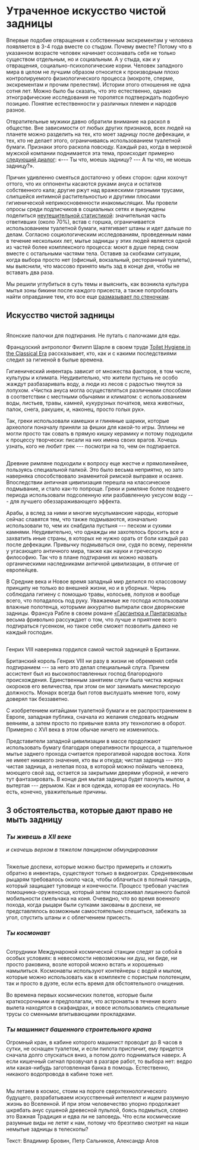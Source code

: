 Утраченное искусство чистой задницы
===================================

Впервые подобие отвращения к собственным экскрементам у человека появляется в 3-4 года вместе со стыдом. Почему вместе? Потому что в указанном возрасте человек начинает осознавать себя не только существом отдельным, но и социальным. А у стыда, как и у отвращения, социально-психологические корни. Человек западного мира в целом не лучшим образом относится к производным плохо контролируемого физиологического процесса (мокроте, сперме, экскрементам и прочим прелестям). Истории этого отношения не одна сотня лет. Можно было бы сказать, что это естественно, однако этнографические исследования не торопятся подтверждать подобную позицию. Понятие естественности у различных племен и народов разное.

Отвратительные мужики давно обратили внимание на раскол в обществе. Вне зависимости от любых других признаков, всех людей на планете можно разделить на тех, кто моет задницу после дефекации, и тех, кто не делает этого, ограничиваясь использованием туалетной бумаги. Признаки этого раскола повсюду. Каждый раз, когда в мерзкой мужской компании поднимается эта тема, происходит примерно [следующий диалог](https://pikabu.ru/story/myit_ili_ne_myit_zadnitsu_4164234): «--- Ты что, моешь задницу? --- А ты что, не моешь задницу?».

Причин удивленно смеяться достаточно у обеих сторон: одни хохочут оттого, что их оппоненты касаются руками ануса и остатков собственного кала; другие ржут над вражескими грязными трусами, слипшейся интимной растительностью и другими плюсами гигиенической неприкосновенности инакомыслящих. Мы провели опросы среди подписчиков в социальных сетях и вынуждены поделиться [неутешительной статистикой](https://vk.com/disgusting_men?w=wall-25951501_583762): значительная часть ответивших (около 70%), встав с горшка, ограничивается использованием туалетной бумаги, натягивает штаны и идет дальше по делам. Согласно социологическим исследованиям, проведенным нами в течение нескольких лет, мытье задницы у этих людей является одной из частей более комплексного процесса: моют в душе перед сном вместе с остальными частями тела. Оставив за скобками ситуации, когда выбора просто нет (офисный, вокзальный, ресторанный туалеты), мы выяснили, что массово принято мыть зад в конце дня, чтобы не вставать два раза.

Мы решили углубиться в суть темы и выяснить, как возникла культура мытья зоны бикини после каждого присеста, а также попробовать найти оправдание тем, кто все еще [размазывает по стеночкам](https://tema.livejournal.com/1110500.html).

Искусство чистой задницы
------------------------

![мыть жопу или не мыть отвратительные мужики disgusting men утраченное искусство чистых задниц](data:image/gif;base64,R0lGODlhAQABAIAAAAAAAP///yH5BAEAAAAALAAAAAABAAEAAAIBRAA7)

Японские палочки для подтирания. Не путать с палочками для еды.

Французский антрополог Филипп Шарле в своем труде [Toilet Hygiene in the Classical Era](http://www.scientificamerican.com/article/toilet-tissue-anthropologists-uncover-all-the-ways-weve-wiped/) рассказывает, кто, как и с какими последствиями следил за гигиеной в былые времена.

Гигиенический инвентарь зависит от множества факторов, в том числе, культуры и климата. Неудивительно, что жители пустынь не особо жаждут разбазаривать воду, а люди из лесов с радостью тянутся за лопухом. «Чистка ануса могла осуществляться различными способами в соответствии с местными обычаями и климатом: с использованием воды, листьев, травы, камней, кукурузных початков, меха животных, палок, снега, ракушек, и, наконец, просто голых рук».

Так, греки использовали камешки и глиняные шарики, которые археологи поначалу приняли за фишки для какой-то игры. Эллины не могли просто так совать в прямую кишку керамику и потому подходили к процессу творчески: писали на них имена своих врагов. Хочешь узнать, кого не любит грек --- посмотри на то, чем он подтирается.

![мыть жопу или не мыть отвратительные мужики disgusting men утраченное искусство чистых задниц](data:image/gif;base64,R0lGODlhAQABAIAAAAAAAP///yH5BAEAAAAALAAAAAABAAEAAAIBRAA7)

Древние римляне подходили к вопросу еще жестче и прямолинейнее, пользуясь специальной палкой. Это было весьма неприятно, но зато наверняка способствовало знаменитой римской выправке и осанке. Впоследствии античная цивилизация перешла на классическое подмывание, и стало как-то попроще. Греки и римляне более позднего периода использовали подсоленную или разбавленную уксусом воду --- для лучшего обеззараживающего эффекта.

Арабы, а вслед за ними и многие мусульманские народы, которые сейчас славятся тем, что также подмываются, изначально использовали то, чем их снабдила пустыня --- песком и сухими камнями. Неудивительно, что однажды им захотелось бросить все и захватить иные страны, в которых не нужно орать от боли каждый раз после дефекации. Привычку подмываться они, судя по всему, переняли у угасающего античного мира, также как науки и греческую философию. Так что в плане подтирания их можно назвать органическими наследниками античной цивилизации, в отличие от европейцев.

В Средние века и Новое время западный мир делился по классовому принципу не только во внешней жизни, но и в уборных. Чернь соблюдала гигиену с помощью травы, колосьев, лопухов и вообще всего, что попадалось под руку. Уважаемые же господа использовали влажные полотенца, которыми аккуратно вытирали свои дворянские задницы. Франсуа Рабле в своем романе [«Гаргантюа и Пантагрюэль»](https://ru.wikipedia.org/wiki/%D0%93%D0%B0%D1%80%D0%B3%D0%B0%D0%BD%D1%82%D1%8E%D0%B0_%D0%B8_%D0%9F%D0%B0%D0%BD%D1%82%D0%B0%D0%B3%D1%80%D1%8E%D1%8D%D0%BB%D1%8C) весьма фривольно рассуждает о том, что лучше и приятнее всего подтираться гусенком, но такое себе сможет позволить далеко не каждый господин.

![мыть жопу или не мыть отвратительные мужики disgusting men утраченное искусство чистых задниц](data:image/gif;base64,R0lGODlhAQABAIAAAAAAAP///yH5BAEAAAAALAAAAAABAAEAAAIBRAA7)

Генрих VIII наверняка гордился самой чистой задницей в Британии.

Британский король Генрих VIII ни разу в жизни не обременял себя подтиранием --- за него это делал специальный слуга. Причем ассистент был из высокопоставленных господ благородного происхождения. Единственным занятием слуги была чистка жирных окороков его величества, при этом он мог занимать министерскую должность. Монарх всегда был готов выслушать мнение того, кому доверял так беззаветно.

С изобретением китайцами туалетной бумаги и ее распространением в Европе, западная публика, сначала из желания следовать модным веяниям, а затем просто по привычке взяла эту технологию в оборот. Примерно с XVI века в этом обычае ничего не изменилось.

Представители западной цивилизации в массе продолжают использовать бумагу благодаря оперативности процесса, а тщательное мытье заднего прохода считается прерогативой народов востока. Хотя не имеет никакого значения, кто вы и откуда; чистая задница --- это чистая задница, а нелепая поза, в которой можно поймать человека, моющего свой зад, остается за закрытыми дверями уборной, и нечего тут фантазировать. В конце дня мытая задница будет пахнуть мылом, а вытертая --- дерьмом. Как и вся одежда, которая ее коснулась. Но есть, конечно, уважительные причины.

3 обстоятельства, которые дают право не мыть задницу
----------------------------------------------------

### *Ты живешь в XII веке*

*и скачешь верхом в тяжелом панцирном обмундировании*

![мыть жопу или не мыть отвратительные мужики disgusting men утраченное искусство чистых задниц](data:image/gif;base64,R0lGODlhAQABAIAAAAAAAP///yH5BAEAAAAALAAAAAABAAEAAAIBRAA7)

Тяжелые доспехи, которые можно быстро примерить и сложить обратно в инвентарь, существуют только в видеоиграх. Средневековым рыцарям требовалось около часа, чтобы облачиться в полный панцирь, который защищает туловище и конечности. Процесс требовал участия помощника-оруженосца, который затем подсаживал лишенного былой мобильности смельчака на коня. Очевидно, что во время военного похода, когда рыцари были сутками закованы в доспехи, не представлялось возможным самостоятельно спешиться, забежать за угол, спустить штаны и с облегчением присесть.

### ***Ты космонавт***

![мыть жопу или не мыть отвратительные мужики disgusting men утраченное искусство чистых задниц](data:image/gif;base64,R0lGODlhAQABAIAAAAAAAP///yH5BAEAAAAALAAAAAABAAEAAAIBRAA7)

Сотрудники Междунароной космической станции следят за собой в особых условиях: в невесомости невозможны ни душ, ни биде, ни просто раковина, возле которой можно встать и хорошенько намылиться. Космонавты используют контейнеры с водой и мылом, которые можно использовать как в комплекте с пористым полотенцем, так и просто в дуэте, если есть время для обстоятельного очищения.

Во времена первых космических полетов, которые были краткосрочными и предполагали, что астронавты в течение всего вылета находятся в скафандрах, и вовсе использовались специальные трусы со сменными впитывающими прокладками.

### *Ты машинист башенного строительного крана*

Огромный кран, в кабине которого машинист проводит до 8 часов в сутки, не оснащен туалетом, и если пилота приспичит, ему придется сначала долго спускаться вниз, а потом долго подниматься наверх. А если кишечный сигнал прозвучал в разгаре работ, то выбора нет: ведро или какая-нибудь заготовленная банка в помощь. Естественно, никакого водопровода в кабине тоже нет.

![мыть жопу или не мыть отвратительные мужики disgusting men утраченное искусство чистых задниц](data:image/gif;base64,R0lGODlhAQABAIAAAAAAAP///yH5BAEAAAAALAAAAAABAAEAAAIBRAA7)

Мы летаем в космос, стоим на пороге сверхтехнологического будущего, разрабатываем искусственный интеллект и ищем разумную жизнь во Вселенной. И при этом человечество упорно продолжает шкрябать анус сушеной древесной пульпой, боясь подмыться, словно это Важная Традиция и едва ли не заповедь. Что если космические разумные виды не летят к нам, потому что брезгливо смотрят на наши немытые задницы в телескопы?

Текст: Владимир Бровин, Петр Сальников, Александр Алов

